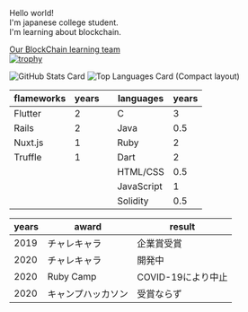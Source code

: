 <b10>Hello world!</b1>
<br>
I'm japanese college student.
<br>
I'm learning about blockchain.

<a href="https://goblockchain.network/">Our BlockChain learning team</a><br>
[![trophy](https://github-profile-trophy.vercel.app/?username=shoukitsuda)](https://github.com/ryo-ma/github-profile-trophy)

![GitHub Stats Card](https://github-readme-stats.vercel.app/api?username=shoukitsuda&layout=compact)
![Top Languages Card (Compact layout)](https://github-readme-stats.vercel.app/api/top-langs/?username=shoukitsuda&layout=compact)


|  flameworks  | years  |    |languages |years  |
| ----         | ----   |---|----      | ----  |              
|Flutter       |  2     |    |C         |  3    |
|Rails         |  2     |    |Java      |  0.5  |
|Nuxt.js       |  1     |    |Ruby      |  2    |
|Truffle       |  1     |    |Dart      |  2    |
|              |        |    |HTML/CSS  |  0.5  |
|              |        |    |JavaScript|  1    |
|              |        |    |Solidity  |  0.5  |

|  years  | award         |result           |
| ----    | ----          | ----            |   
|2019     |チャレキャラ     |企業賞受賞         |
|2020     |チャレキャラ     |開発中            |
|2020     |Ruby Camp      |COVID-19により中止 | 
|2020     |キャンプハッカソン|受賞ならず         |


